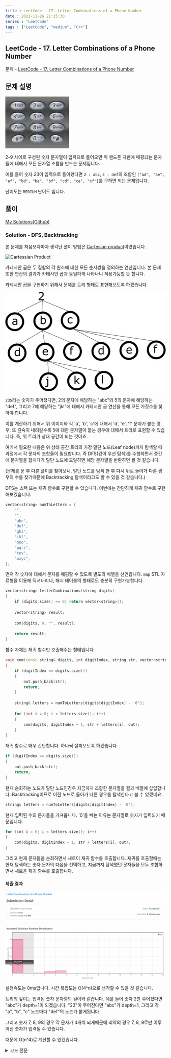```yaml
---
title : LeetCode - 17. Letter Combinations of a Phone Number
date : 2021-11-26 21:15:30
series : "LeetCode"
tags : ["LeetCode", "medium", "C++"]
---
```


## LeetCode - 17. Letter Combinations of a Phone Number
문제 - [LeetCode - 17. Letter Combinations of a Phone Number](https://leetcode.com/problems/letter-combinations-of-a-phone-number/)

## 문제 설명
![Solution 1 result](./images/17/example.webp)

2-9 사이로 구성된 숫자 문자열이 입력으로 들어오면 위 핸드폰 자판에 매핑되는 문자들에 대해서 모든 문자열 조합을 만드는 문제입니다.

예를 들어 숫자 *23*이 입력으로 들어왔다면 `2 : abc`, `3 : def`의 조합인 `["ad", "ae", "af", "bd", "be", "bf", "cd", "ce", "cf"]`를 구하면 되는 문제입니다.

난이도는 `MEDIUM` 난이도 입니다.

## 풀이
[My Solutions(Github)](https://github.com/LDobac/leetcode/tree/master/17.%20Letter%20Combinations%20of%20a%20Phone%20Number)

### Solution - DFS, Backtracking
본 문제를 처음보자마자 생각난 풀이 방법은 [Cartesian product](https://en.wikipedia.org/wiki/Cartesian_product)이였습니다.

![Cartessian Product](https://upload.wikimedia.org/wikipedia/commons/thumb/4/4e/Cartesian_Product_qtl1.svg/330px-Cartesian_Product_qtl1.svg.png)

카테시안 곱은 두 집합의 각 원소에 대한 모든 순서쌍을 정의하는 연산입니다. 본 문제 또한 연산의 결과가 카테시안 곱과 동일하게 나타나니 적용가능할 듯 합니다.

카테시안 곱을 구현하기 위해서 문제를 트리 형태로 표현해보도록 하겠습니다.

![tree example](./images/17/example_2.webp)

`235`라는 숫자가 주어졌다면, 2의 문자에 해당하는 "abc"와 5의 문자에 해당하는 "def", 그리고 7에 해당하는 "jkl"에 대해서 카테시안 곱 연산을 통해 모든 가짓수를 찾아야 합니다.

이를 계산하기 위해서 위 이미지와 각 'a', 'b', 'c'에 대해서 'd', 'e', 'f' 문자가 붙는 경우, 또 깊숙히 내려갈수록 5에 대한 문자열이 붙는 경우에 대해서 트리로 표현할 수 있습니다. 즉, 위 트리가 상태 공간이 되는 것이죠.

여기서 필요한 내용은 위 상태 공간 트리의 가장 말단 노드(Leaf node)까지 탐색할 때 과정에서 각 문자의 조합들이 필요합니다. 즉 DFS(깊이 우선 탐색)를 수행하면서 중간에 문자열을 합치다가 말단 노드에 도달하면 해당 문자열을 반환하면 될 것 같습니다.

(문제를 푼 후 다른 풀이를 찾아보니, 말단 노드를 탐색 한 후 다시 뒤로 돌아가 다른 경우의 수를 찾기때문에 Backtracking 탐색이라고도 할 수 있을 것 같습니다.)

DFS는 스택 또는 재귀 함수로 구현할 수 있습니다. 이번에는 간단하게 재귀 함수로 구현해보겠습니다.

```cpp
vector<string> numToLetters = {
    "",
    "",
    "abc",
    "def",
    "ghi",
    "jkl",
    "mno",
    "pqrs",
    "tuv",
    "wxyz",
};
```

먼저 각 숫자에 대해서 문자를 매핑할 수 있도록 별도의 배열을 선언합니다. `map` STL 자료형을 이용해 딕셔너리나, 해시 테이블의 형태로도 충분히 구현가능합니다.

```cpp
vector<string> letterCombinations(string digits) 
{
    if (digits.size() == 0) return vector<string>();

    vector<string> result;

    com(digits, 0, "", result);

    return result;
}
```

함수 자체는 재귀 함수만 호출해주는 형태입니다.

```cpp
void com(const string& digits, int digitIndex, string str, vector<string>& out)
{
    if (digitIndex == digits.size()) 
    {
        out.push_back(str);
        return;
    }

    string& letters = numToLetters[digits[digitIndex] - '0'];

    for (int i = 0; i < letters.size(); i++)
    {
        com(digits, digitIndex + 1, str + letters[i], out);
    }
}
```

재귀 함수로 매우 간단합니다. 하나씩 살펴보도록 하겠습니다.

```cpp
if (digitIndex == digits.size()) 
{
    out.push_back(str);
    return;
}
```

현재 순회하는 노드가 말단 노드인경우 지금까지 조합한 문자열을 결과 배열에 삽입합니다. Backtracking이므로 이전 노드로 돌아가 다른 경우를 탐색한다고 볼 수 있겠네요.

```cpp
string& letters = numToLetters[digits[digitIndex] - '0'];
```

현재 입력된 수의 문자들을 가져옵니다. '0'을 빼는 이유는 문자열로 숫자가 입력되기 때문입니다.

```cpp
for (int i = 0; i < letters.size(); i++)
{
    com(digits, digitIndex + 1, str + letters[i], out);
}
```

그리고 현재 문자들을 순회하면서 새로이 재귀 함수를 호출합니다. 재귀를 호출할때는 현재 탐색하는 숫자 문자의 다음을 선택하고, 지금까지 탐색했던 문자들을 모두 조합하면서 새로운 재귀 함수를 호출합니다.

#### 제출 결과
![Solution 1 result](./images/17/result_1.webp)

실행속도는 0ms입니다. 시간 복잡도는 O(4^n)으로 생각할 수 있을 것 같습니다.

트리의 깊이는 입력된 숫자 문자열의 길이와 같습니다. 예를 들어 숫자 2만 주어졌다면 "abc"가 depth=1이 되겠습니다. "23"이 주어진다면 "abc"가 depth=1, 그리고 각 "a", "b", "c" 노드마다 "def"의 노드가 붙게됩니다.

그리고 숫자 7, 8, 9의 경우 각 문자가 4개씩 되게때문에 최악의 경우 7, 8, 9로만 이루어진 숫자가 입력될 수 있습니다.

때문에 O(n^4)로 계산할 수 있겠습니다.

<details>
<summary>코드 전문</summary>

```cpp
class Solution 
{
public:
    vector<string> numToLetters = {
        "",
        "",
        "abc",
        "def",
        "ghi",
        "jkl",
        "mno",
        "pqrs",
        "tuv",
        "wxyz",
    };

    vector<string> letterCombinations(string digits) 
    {
        if (digits.size() == 0) return vector<string>();

        vector<string> result;

        com(digits, 0, "", result);

        return result;
    }

    void com(const string& digits, int digitIndex, string str, vector<string>& out)
    {
        if (digitIndex == digits.size()) 
        {
            out.push_back(str);
            return;
        }

        string& letters = numToLetters[digits[digitIndex] - '0'];

        for (int i = 0; i < letters.size(); i++)
        {
            com(digits, digitIndex + 1, str + letters[i], out);
        }
        
    }
};
```

</details>
